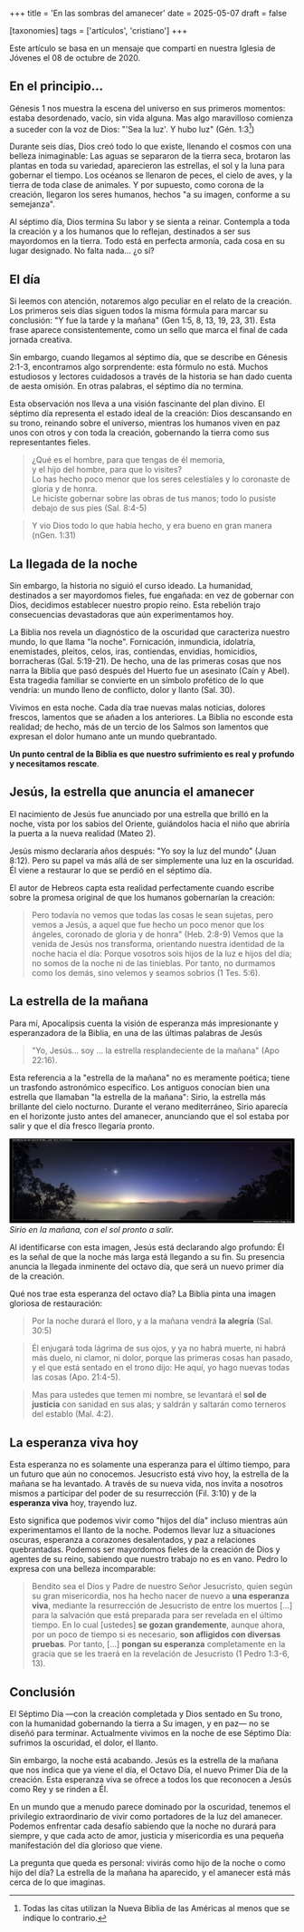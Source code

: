 +++
title = 'En las sombras del amanecer'
date = 2025-05-07
draft = false

[taxonomies]
tags = ['artículos', 'cristiano']
+++

Este artículo se basa en un mensaje
que compartí en nuestra Iglesia de Jóvenes el 08 de octubre de 2020.

## En el principio...
Génesis 1 nos muestra la escena del universo en sus primeros momentos:
estaba desordenado, vacío, sin vida alguna.
Mas algo maravilloso comienza a suceder con la voz de Dios:
"'Sea la luz'.
Y hubo luz" (Gén. 1:3[^1])

Durante seis días, Dios creó todo lo que existe,
llenando el cosmos con una belleza inimaginable:
Las aguas se separaron de la tierra seca,
brotaron las plantas en toda su variedad,
aparecieron las estrellas,
el sol y la luna para gobernar el tiempo.
Los océanos se llenaron de peces,
el cielo de aves,
y la tierra de toda clase de animales.
Y por supuesto, como corona de la creación,
llegaron los seres humanos,
hechos "a su imagen, conforme a su semejanza".

Al séptimo día, Dios termina Su labor y se sienta a reinar.
Contempla a toda la creación y a los humanos que lo reflejan,
destinados a ser sus mayordomos en la tierra.
Todo está en perfecta armonía,
cada cosa en su lugar designado.
No falta nada... ¿o sí?

## El día
Si leemos con atención,
notaremos algo peculiar en el relato de la creación.
Los primeros seis días siguen todos la misma fórmula
para marcar su conclusión:
"Y fue la tarde y la mañana" (Gen 1:5, 8, 13, 19, 23, 31).
Esta frase aparece consistentemente,
como un sello que marca el final de cada jornada creativa.

Sin embargo, cuando llegamos al séptimo día,
que se describe en Génesis 2:1-3,
encontramos algo sorprendente:
esta fórmulo no está.
Muchos estudiosos y lectores cuidadosos a través de la historia
se han dado cuenta de aesta omisión.
En otras palabras, el séptimo día no termina.

Esta observación nos lleva a una visión fascinante del plan divino.
El séptimo día representa el estado ideal de la creación:
Dios descansando en su trono,
reinando sobre el universo,
mientras los humanos viven en paz unos con otros
y con toda la creación,
gobernando la tierra como sus representantes fieles.

> ¿Qué es el hombre, para que tengas de él memoria,<br>
> y el hijo del hombre, para que lo visites?<br>
> Lo has hecho poco menor que los seres celestiales
> y lo coronaste de gloria y de honra.<br>
> Le hiciste gobernar sobre las obras de tus manos;
> todo lo pusiste debajo de sus pies (Sal. 8:4-5)

> Y vio Dios todo lo que había hecho, y era bueno en gran manera (nGen. 1:31)

## La llegada de la noche
Sin embargo, la historia no siguió el curso ideado.
La humanidad, destinados a ser mayordomos fieles, fue engañada:
en vez de gobernar con Dios,
decidimos establecer nuestro propio reino.
Esta rebelión trajo consecuencias devastadoras
que aún experimentamos hoy.

La Biblia nos revela un diagnóstico de la
oscuridad que caracteriza nuestro mundo,
lo que llama "la noche". 
Fornicación, inmundicia, idolatría, enemistades,
pleitos, celos, iras, contiendas,
envidias, homicidios, borracheras (Gal. 5:19-21).
De hecho, una de las primeras cosas que nos narra la Biblia
que pasó después del Huerto fue un asesinato (Caín y Abel).
Esta tragedia familiar se convierte en un símbolo profético
de lo que vendría:
un mundo lleno de conflicto, dolor y llanto (Sal. 30).

Vivimos en esta noche.
Cada día trae nuevas malas noticias, dolores frescos,
lamentos que se añaden a los anteriores.
La Biblia no esconde esta realidad;
de hecho, más de un tercio de los Salmos son lamentos
que expresan el dolor humano ante un mundo quebrantado.

**Un punto central de la Biblia es
que nuestro sufrimiento es real y profundo
y necesitamos rescate**.

## Jesús, la estrella que anuncia el amanecer
El nacimiento de Jesús fue anunciado
por una estrella que brilló en la noche,
vista por los sabios del Oriente,
guiándolos hacia el niño
que abriría la puerta a la nueva realidad  (Mateo 2). 

Jesús mismo declararía años después:
"Yo soy la luz del mundo" (Juan 8:12).
Pero su papel va más allá de ser
simplemente una luz en la oscuridad.
Él viene a restaurar lo que se perdió en el séptimo día.

El autor de Hebreos capta esta realidad perfectamente
cuando escribe sobre la promesa original
de que los humanos gobernarían la creación:
> Pero todavía no vemos que todas las cosas le sean sujetas,
> pero vemos a Jesús, a aquel que fue hecho un poco menor que los ángeles,
> coronado de gloria y de honra" (Heb. 2:8-9)
Vemos que la venida de Jesús nos transforma, orientando nuestra identidad de la noche hacia el día: 
> Porque vosotros sois hijos de la luz e hijos del día;
> no somos de la noche ni de las tinieblas.
> Por tanto, no durmamos como los demás,
> sino velemos y seamos sobrios (1 Tes. 5:6). 

## La estrella de la mañana
Para mí, Apocalipsis cuenta la visión de esperanza
más impresionante y esperanzadora de la Biblia,
en una de las últimas palabras de Jesús
> "Yo, Jesús… soy … la estrella resplandeciente de la mañana" (Apo 22:16).

Esta referencia a la "estrella de la mañana" no es meramente poética;
tiene un trasfondo astronómico específico.
Los antiguos conocían bien una estrella
que llamaban "la estrella de la mañana":
Sirio, la estrella más brillante del cielo nocturno.
Durante el verano mediterráneo,
Sirio aparecía en el horizonte justo antes del amanecer,
anunciando que el sol estaba por salir
y que el día fresco llegaría pronto.

![Imagen de Sirio](/articles/sirius.jpg)
*Sirio en la mañana, con el sol pronto a salir.*

Al identificarse con esta imagen,
Jesús está declarando algo profundo:
Él es la señal de que la noche más larga está llegando a su fin.
Su presencia anuncia la llegada inminente del octavo día,
que será un nuevo primer día de la creación.

Qué nos trae esta esperanza del octavo día?
La Biblia pinta una imagen gloriosa de restauración:
> Por la noche durará el lloro, y a la mañana vendrá **la alegría** (Sal. 30:5)

> Él enjugará toda lágrima de sus ojos, y ya no habrá muerte,
> ni habrá más duelo, ni clamor, ni dolor,
> porque las primeras cosas han pasado,
> y el que está sentado en el trono dijo:
> He aquí, yo hago nuevas todas las cosas (Apo. 21:4-5). 

> Mas para ustedes que temen mi nombre,
> se levantará el **sol de justicia** con sanidad en sus alas;
> y saldrán y saltarán como terneros del establo (Mal. 4:2).

## La esperanza viva hoy
Esta esperanza no es solamente una esperanza para el último tiempo,
para un futuro que aún no conocemos.
Jesucristo está vivo hoy, la estrella de la mañana se ha levantado.
A través de su nueva vida,
nos invita a nosotros mismos
a participar del poder de su resurrección (Fil. 3:10)
y de la **esperanza viva** hoy, trayendo luz.

Esto significa que podemos vivir como "hijos del día"
incluso mientras aún experimentamos el llanto de la noche.
Podemos llevar luz a situaciones oscuras,
esperanza a corazones desalentados,
y paz a relaciones quebrantadas.
Podemos ser mayordomos fieles de la creación de Dios
y agentes de su reino,
sabiendo que nuestro trabajo no es en vano.
Pedro lo expresa con una belleza incomparable:

> Bendito sea el Dios y Padre de nuestro Señor Jesucristo,
> quien según su gran misericordia,
> nos ha hecho nacer de nuevo a **una esperanza viva**,
> mediante la resurrección de Jesucristo de entre los muertos
> \[...\]
> para la salvación que está preparada para ser revelada en el último tiempo.
> En lo cual \[ustedes\] **se gozan grandemente**, aunque ahora,
> por un poco de tiempo si es necesario, **son afligidos con diversas pruebas**.
> Por tanto, \[...\]
> **pongan su esperanza** completamente
> en la gracia que se les traerá en la revelación de Jesucristo
> (1 Pedro 1:3-6, 13).

## Conclusión
El Séptimo Día
—con la creación completada y Dios sentado en Su trono,
con la humanidad gobernando la tierra a Su imagen, y en paz—
no se diseñó para terminar.
Actualmente vivimos en la noche de ese Séptimo Día:
sufrimos la oscuridad, el dolor, el llanto.

Sin embargo, la noche está acabando.
Jesús es la estrella de la mañana
que nos indica que ya viene el día,
el Octavo Día, el nuevo Primer Día de la creación.
Esta esperanza viva se ofrece a todos
los que reconocen a Jesús como Rey y se rinden a Él.

En un mundo que a menudo parece dominado por la oscuridad,
tenemos el privilegio extraordinario de vivir
como portadores de la luz del amanecer.
Podemos enfrentar cada desafío
sabiendo que la noche no durará para siempre,
y que cada acto de amor, justicia y misericordia
es una pequeña manifestación del día glorioso que viene.

La pregunta que queda es personal:
vivirás como hijo de la noche o como hijo del día?
La estrella de la mañana ha aparecido,
y el amanecer está más cerca de lo que imaginas.


[^1]: Todas las citas utilizan la Nueva Biblia de las Américas al menos que se indique lo contrario.

